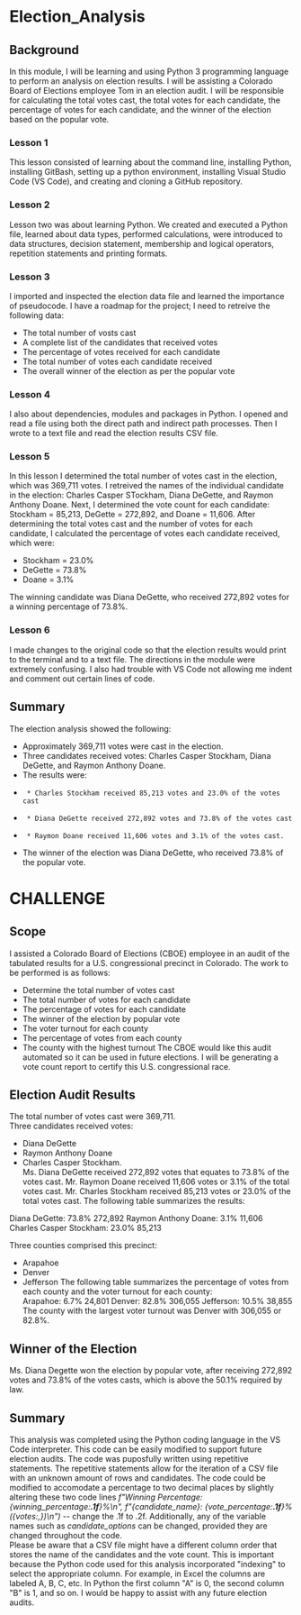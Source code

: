 # Election_Analysis
## Background
In this module, I will be learning and using Python 3 programming language to perform an analysis on election results.  I will be assisting a Colorado Board of Elections employee Tom in an election audit.  I will be responsible for calculating the total votes cast, the total votes for each candidate, the percentage of votes for each candidate, and the winner of the election based on the popular vote.  
### Lesson 1
This lesson consisted of learning about the command line, installing Python, installing GitBash, setting up a python environment, installing Visual Studio Code (VS Code), and creating and cloning a GitHub repository.  
### Lesson 2
Lesson two was about learning Python.  We created and executed a Python file, learned about data types, performed calculations, were introduced to data structures, decision statement, membership and logical operators, repetition statements and printing formats.  
### Lesson 3
I imported and inspected the election data file and learned the importance of pseudocode.  I have a roadmap for the project; I need to retreive the following data:  
  * The total number of vosts cast
  * A complete list of the candidates that received votes
  * The percentage of votes received for each candidate
  * The total number of votes each candidate received
  * The overall winner of the election as per the popular vote

### Lesson 4
I also about dependencies, modules and packages in Python.  I opened and read a file using both the direct path and indirect path processes.  Then I wrote to a text file and read the election results CSV file.  
### Lesson 5
In this lesson I determined the total number of votes cast in the election, which was 369,711 votes.  I retreived the names of the individual candidate in the election:  Charles Casper STockham, Diana DeGette, and Raymon Anthony Doane.  Next, I determined the vote count for each candidate:  Stockham = 85,213, DeGette = 272,892, and Doane = 11,606.  After determining the total votes cast and the number of votes for each candidate, I calculated the percentage of votes each candidate received, which were:  
  * Stockham = 23.0%
  * DeGette = 73.8%
  * Doane = 3.1%

The winning candidate was Diana DeGette, who received 272,892 votes for a winning percentage of 73.8%.  
### Lesson 6
I made changes to the original code so that the election results would print to the terminal and to a text file.  The directions in the module were extremely confusing.  I also had trouble with VS Code not allowing me indent and comment out certain lines of code.  

## Summary
The election analysis showed the following:
 - Approximately 369,711 votes were cast in the election.  
 - Three candidates received votes: Charles Casper Stockham, Diana DeGette, and Raymon Anthony Doane.  
 - The results were:
 -      * Charles Stockham received 85,213 votes and 23.0% of the votes cast
 -      * Diana DeGette received 272,892 votes and 73.8% of the votes cast
 -      * Raymon Doane received 11,606 votes and 3.1% of the votes cast.  
 - The winner of the election was Diana DeGette, who received 73.8% of the popular vote.  

# CHALLENGE
## Scope
I assisted a Colorado Board of Elections (CBOE) employee in an audit of the tabulated results for a U.S. congressional precinct in Colorado.  The work to be performed is as follows:
 * Determine the total number of votes cast
 * The total number of votes for each candidate
 * The percentage of votes for each candidate
 * The winner of the election by popular vote
 * The voter turnout for each county
 * The percentage of votes from each county
 * The county with the highest turnout
The CBOE would like this audit automated so it can be used in future elections.  I will be generating a vote count report to certify this U.S. congressional race.  
##  Election Audit Results
The total number of votes cast were 369,711.  
Three candidates received votes:  
 * Diana DeGette
 * Raymon Anthony Doane 
 * Charles Casper Stockham.  
Ms. Diana DeGette received 272,892 votes that equates to 73.8% of the votes cast.  Mr. Raymon Doane received 11,606 votes or 3.1% of the total votes cast.  Mr. Charles Stockham received 85,213 votes or 23.0% of the total votes cast.  The following table summarizes the results:  

Diana DeGette:           73.8%        272,892
Raymon Anthony Doane:     3.1%         11,606
Charles Casper Stockham: 23.0%         85,213

Three counties comprised this precinct:  
- Arapahoe
- Denver
- Jefferson
The following table summarizes the percentage of votes from each county and the voter turnout for each county:  
Arapahoe:     6.7%    24,801
Denver:      82.8%   306,055
Jefferson:   10.5%    38,855
The county with the largest voter turnout was Denver with 306,055 or 82.8%.  
## Winner of the Election
Ms. Diana Degette won the election by popular vote, after receiving 272,892 votes and 73.8% of the votes casts, which is above the 50.1% required by law.  
##  Summary
This analysis was completed using the Python coding language in the VS Code interpreter.  This code can be easily modified to support future election audits.  The code was puposfully written using repetitive statements.  The repetitive statements allow for the iteration of a CSV file with an unknown amount of rows and candidates. 
The code could be modified to accomodate a percentage to two decimal places by slightly altering these two code lines *f"Winning Percentage: {winning_percentage:**.1f**}%\n", f"{candidate_name}: {vote_percentage:**.1f**}% ({votes:,})\n")* -- change the .1f to .2f. 
Additionally, any of the variable names such as *candidate_options* can be changed, provided they are changed throughout the code.  
Please be aware that a CSV file might have a different column order that stores the name of the candidates and the vote count.  This is important because the Python code used for this analysis incorporated "indexing" to select the appropriate column.  For example, in Excel the columns are labeled A, B, C, etc.  In Python the first column "A" is 0, the second column "B" is 1, and so on.  I would be happy to assist with any future election audits.  
